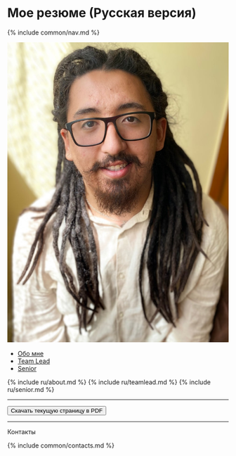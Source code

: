 # Мое резюме (Русская версия)


{% include common/nav.md %}

![Мое фото](/assets/images/avatar.jpg)


<!-- Навигация по блокам -->
- [Обо мне](#обо-мне-about-me)
- [Team Lead](#мой-опыт-team-lead)
- [Senior](#сеньор-разработчик-senior)

<!-- Вставляем блоки из _includes/ru/ -->
{% include ru/about.md %}
{% include ru/teamlead.md %}
{% include ru/senior.md %}

---
<!-- Кнопка, печатающая текущую страницу (скачивание в PDF через Print) -->
<button onclick="printPage()">Скачать текущую страницу в PDF</button>

---
Контакты

{% include common/contacts.md %}